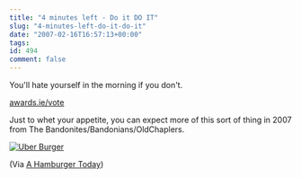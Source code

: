 ```yaml
---
title: "4 minutes left - Do it DO IT"
slug: "4-minutes-left-do-it-do-it"
date: "2007-02-16T16:57:13+00:00"
tags:
id: 494
comment: false
---
```


You'll hate yourself in the morning if you don't.

[awards.ie/vote](http://awards.ie/vote)

Just to whet your appetite, you can expect more of this sort of thing in 2007 from The Bandonites/Bandonians/OldChaplers.

[![Uber Burger](https://s3-eu-west-1.amazonaws.com/conoroneill.com/wp-content/uploads/2007/02/20070205perlowburger.jpg)](https://s3-eu-west-1.amazonaws.com/conoroneill.com/wp-content/uploads/2007/02/20070205perlowburger.jpg "Uber Burger")

(Via [A Hamburger Today](http://www.ahamburgertoday.com/archives/2007/02/burger_madness.php))
